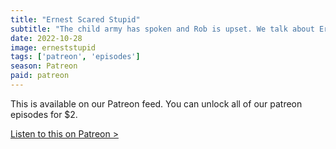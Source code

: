 ```yaml
---
title: "Ernest Scared Stupid"
subtitle: "The child army has spoken and Rob is upset. We talk about Ernest, but also have takes on milk, family curses and we share some spooky stories from our hometowns. Finally, some horror movie recs for the weekend."
date: 2022-10-28
image: erneststupid
tags: ['patreon', 'episodes']
season: Patreon
paid: patreon
---
```

<div class="callout patreon">
This is available on our Patreon feed. You can unlock all of our patreon episodes for $2.

<a class="button" href="https://www.patreon.com/posts/73890715">Listen to this on Patreon &gt;</a>
</div>